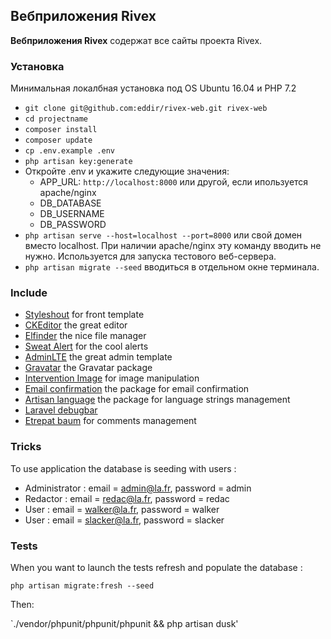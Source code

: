 ## Вебприложения Rivex ##

**Вебприложения Rivex** содержат все сайты проекта Rivex.

### Установка ###

Минимальная локалбная установка под OS Ubuntu 16.04 и PHP 7.2

* `git clone git@github.com:eddir/rivex-web.git rivex-web`
* `cd projectname`
* `composer install`
* `composer update`
* `cp .env.example .env`
* `php artisan key:generate`
* Откройте .env и укажите следующие значения:
   * APP_URL: `http://localhost:8000` или другой, если ипользуется apache/nginx
   * DB_DATABASE
   * DB_USERNAME
   * DB_PASSWORD
* `php artisan serve --host=localhost --port=8000` или свой домен вместо localhost. При наличии apache/nginx эту команду вводить не нужно. Используется для запуска тестового веб-сервера.
* `php artisan migrate --seed` вводиться в отдельном окне терминала.

### Include ###

* [Styleshout](https://www.styleshout.com/) for front template
* [CKEditor](http://ckeditor.com) the great editor
* [Elfinder](https://github.com/Studio-42/elFinder) the nice file manager
* [Sweat Alert](http://t4t5.github.io/sweetalert/) for the cool alerts
* [AdminLTE](https://adminlte.io/themes/AdminLTE/index2.html) the great admin template
* [Gravatar](https://github.com/creativeorange/gravatar) the Gravatar package
* [Intervention Image](http://image.intervention.io/) for image manipulation
* [Email confirmation](https://github.com/bestmomo/laravel-email-confirmation) the package for email confirmation
* [Artisan language](https://github.com/bestmomo/laravel-artisan-language) the package for language strings management
* [Laravel debugbar](https://github.com/barryvdh/laravel-debugbar)
* [Etrepat baum](https://github.com/etrepat/baum) for comments management

### Tricks ###

To use application the database is seeding with users :

* Administrator : email = admin@la.fr, password = admin
* Redactor : email = redac@la.fr, password = redac
* User : email = walker@la.fr, password = walker
* User : email = slacker@la.fr, password = slacker

### Tests ###

When you want to launch the tests refresh and populate the database :

`php artisan migrate:fresh --seed`

Then:

`./vendor/phpunit/phpunit/phpunit && php artisan dusk'
